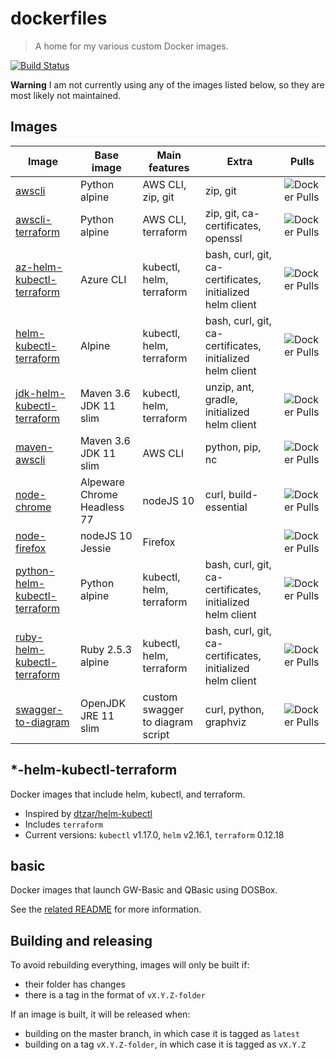 # dockerfiles

> A home for my various custom Docker images.

[![Build Status](https://travis-ci.org/ngeor/dockerfiles.svg?branch=master)](https://travis-ci.org/ngeor/dockerfiles)

**Warning** I am not currently using any of the images listed below, so they
are most likely not maintained.

## Images

| Image                           | Base image                  | Main features                    | Extra                                                     | Pulls                                                                                        |
| ------------------------------- | --------------------------- | -------------------------------- | --------------------------------------------------------- | -------------------------------------------------------------------------------------------- |
| [awscli]                        | Python alpine               | AWS CLI, zip, git                | zip, git                                                  | ![Docker Pulls](https://img.shields.io/docker/pulls/ngeor/awscli.svg)                        |
| [awscli-terraform]              | Python alpine               | AWS CLI, terraform               | zip, git, ca-certificates, openssl                        | ![Docker Pulls](https://img.shields.io/docker/pulls/ngeor/awscli-terraform.svg)              |
| [az-helm-kubectl-terraform]     | Azure CLI                   | kubectl, helm, terraform         | bash, curl, git, ca-certificates, initialized helm client | ![Docker Pulls](https://img.shields.io/docker/pulls/ngeor/az-helm-kubectl-terraform.svg)     |
| [helm-kubectl-terraform]        | Alpine                      | kubectl, helm, terraform         | bash, curl, git, ca-certificates, initialized helm client | ![Docker Pulls](https://img.shields.io/docker/pulls/ngeor/helm-kubectl-terraform.svg)        |
| [jdk-helm-kubectl-terraform]    | Maven 3.6 JDK 11 slim       | kubectl, helm, terraform         | unzip, ant, gradle, initialized helm client               | ![Docker Pulls](https://img.shields.io/docker/pulls/ngeor/jdk-helm-kubectl-terraform.svg)    |
| [maven-awscli]                  | Maven 3.6 JDK 11 slim       | AWS CLI                          | python, pip, nc                                           | ![Docker Pulls](https://img.shields.io/docker/pulls/ngeor/maven-awscli.svg)                  |
| [node-chrome]                   | Alpeware Chrome Headless 77 | nodeJS 10                        | curl, build-essential                                     | ![Docker Pulls](https://img.shields.io/docker/pulls/ngeor/node-chrome.svg)                   |
| [node-firefox]                  | nodeJS 10 Jessie            | Firefox                          |                                                           | ![Docker Pulls](https://img.shields.io/docker/pulls/ngeor/node-firefox.svg)                  |
| [python-helm-kubectl-terraform] | Python alpine               | kubectl, helm, terraform         | bash, curl, git, ca-certificates, initialized helm client | ![Docker Pulls](https://img.shields.io/docker/pulls/ngeor/python-helm-kubectl-terraform.svg) |
| [ruby-helm-kubectl-terraform]   | Ruby 2.5.3 alpine           | kubectl, helm, terraform         | bash, curl, git, ca-certificates, initialized helm client | ![Docker Pulls](https://img.shields.io/docker/pulls/ngeor/ruby-helm-kubectl-terraform.svg)   |
| [swagger-to-diagram]            | OpenJDK JRE 11 slim         | custom swagger to diagram script | curl, python, graphviz                                    | ![Docker Pulls](https://img.shields.io/docker/pulls/ngeor/swagger-to-diagram.svg)            |

## \*-helm-kubectl-terraform

Docker images that include helm, kubectl, and terraform.

- Inspired by [dtzar/helm-kubectl](https://github.com/dtzar/helm-kubectl)
- Includes `terraform`
- Current versions: `kubectl` v1.17.0, `helm` v2.16.1, `terraform` 0.12.18

[awscli]: https://hub.docker.com/r/ngeor/awscli/
[awscli-terraform]: https://hub.docker.com/r/ngeor/awscli-terraform/
[az-helm-kubectl-terraform]: https://hub.docker.com/r/ngeor/az-helm-kubectl-terraform/
[helm-kubectl-terraform]: https://hub.docker.com/r/ngeor/helm-kubectl-terraform/
[jdk-helm-kubectl-terraform]: https://hub.docker.com/r/ngeor/jdk-helm-kubectl-terraform/
[maven-awscli]: https://hub.docker.com/r/ngeor/maven-awscli/
[node-chrome]: https://hub.docker.com/r/ngeor/node-chrome/
[node-firefox]: https://hub.docker.com/r/ngeor/node-firefox/
[python-helm-kubectl-terraform]: https://hub.docker.com/r/ngeor/python-helm-kubectl-terraform/
[ruby-helm-kubectl-terraform]: https://hub.docker.com/r/ngeor/ruby-helm-kubectl-terraform/
[swagger-to-diagram]: https://hub.docker.com/r/ngeor/swagger-to-diagram/

## basic

Docker images that launch GW-Basic and QBasic using DOSBox.

See the [related README](https://github.com/ngeor/dockerfiles/tree/master/basic) for more information.

## Building and releasing

To avoid rebuilding everything, images will only be built if:

- their folder has changes
- there is a tag in the format of `vX.Y.Z-folder`

If an image is built, it will be released when:

- building on the master branch, in which case it is tagged as `latest`
- building on a tag `vX.Y.Z-folder`, in which case it is tagged as `vX.Y.Z`
